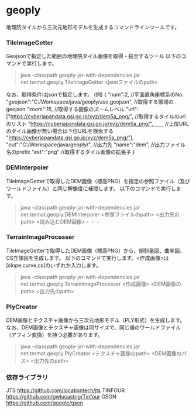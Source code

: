 # geoply
地理院タイルから三次元地形モデルを生成するコマンドラインツールです。

### TileImageGetter
Geojsonで指定した範囲の地理院タイル画像を取得・結合するツール
以下のコマンドで実行します。

>java -classpath geoply-jar-with-dependencies.jar net.termat.geoply.TileImageGetter <jsonファイルのpath>

なお、取得条件はjsonで指定します。
(例)
{
	"num":2,   //平面直角座標系のNo.
	"geojson":"C:/Workspace/java/geoply/aso.geojson",    //取得する領域のgeojson
	"zoom":15,  //取得する画像のズームレベル
	"url":["https://cyberjapandata.gsi.go.jp/xyz/dem5a_png/",  //取得するタイルのurlのリスト
			"https://cyberjapandata.gsi.go.jp/xyz/dem5a_png/",　　 //上位URLのタイル画像が無い場合は下位URLを検索する
			"https://cyberjapandata.gsi.go.jp/xyz/dem5a_png/"],
	"out":"C:/Workspace/java/geoply/",   //出力先
	"name":"dem",  //出力ファイル名のprefix
	"ext":"png"    //取得するタイル画像の拡張子
}

### DEMInterpoler
TileImageGetterで取得したDEM画像（標高PNG）を指定の参照ファイル（及びワールドファイル）と同じ解像度に補間します。
以下のコマンドで実行します。

>java -classpath geoply-jar-with-dependencies.jar net.termat.geoply.DEMInterpoler <参照ファイルのpath> <出力先のpath> <読み込むDEM画像>・・・

### TerrainImageProcesser
TileImageGetterで取得したDEM画像（標高PNG）から、傾斜量図、曲率図、CS立体図を生成します。
以下のコマンドで実行します。<作成画像>は[slope.curve,cs]のいずれか入力します。

>java -classpath geoply-jar-with-dependencies.jar net.termat.geoply.TerrainImageProcesser <作成画像> <DEM画像のpath> <出力先のpath>

### PlyCreator
DEM画像とテクスチャ画像から三次元地形モデル（PLY形式）を生成します。
なお、DEM画像とテクスチャ画像は同サイズで、同じ値のワールドファイル（アフィン変換）を持つ必要があります。

>java -classpath geoply-jar-with-dependencies.jar net.termat.geoply.PlyCreator <テクスチャ画像のpath> <DEM画像のパス> <出力先のpath>

### 依存ライブラリ
JTS https://github.com/locationtech/jts
TINFOUR https://github.com/gwlucastrig/Tinfour
GSON https://github.com/google/gson

